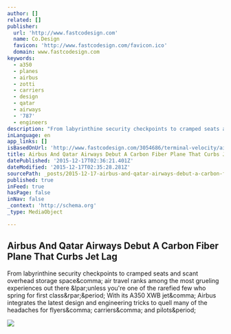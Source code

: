 ```yaml
---
author: []
related: []
publisher:
  url: 'http://www.fastcodesign.com'
  name: Co.Design
  favicon: 'http://www.fastcodesign.com/favicon.ico'
  domain: www.fastcodesign.com
keywords:
  - a350
  - planes
  - airbus
  - zotti
  - carriers
  - design
  - qatar
  - airways
  - '787'
  - engineers
description: "From labyrinthine security checkpoints to cramped seats and scant overhead storage space, air travel ranks among the most grueling experiences out there (unless you're one of the rarefied few who spring for first class). With its A350 XWB jet, Airbus integrates the latest design and engineering tricks to quell many of the headaches for flyers, carriers, and pilots."
inLanguage: en
app_links: []
isBasedOnUrl: 'http://www.fastcodesign.com/3054686/terminal-velocity/airbus-and-qatar-airways-debut-a-carbon-fiber-plane-that-quells-jet-lag'
title: Airbus And Qatar Airways Debut A Carbon Fiber Plane That Curbs Jet Lag
datePublished: '2015-12-17T02:36:21.401Z'
dateModified: '2015-12-17T02:35:28.281Z'
sourcePath: _posts/2015-12-17-airbus-and-qatar-airways-debut-a-carbon-fiber-plane-that-cur.md
published: true
inFeed: true
hasPage: false
inNav: false
_context: 'http://schema.org'
_type: MediaObject

---
```

<article style=""><h1>Airbus And Qatar Airways Debut A Carbon Fiber Plane That Curbs Jet Lag</h1><p>From labyrinthine security checkpoints to cramped seats and scant overhead storage space&amp;comma; air travel ranks among the most grueling experiences out there &amp;lpar;unless you're one of the rarefied few who spring for first class&amp;rpar;&amp;period; With its A350 XWB jet&amp;comma; Airbus integrates the latest design and engineering tricks to quell many of the headaches for flyers&amp;comma; carriers&amp;comma; and pilots&amp;period;</p><img src="http://a.fastcompany.net/multisite_files/fastcompany/imagecache/inline-large/inline/2015/12/3054686-inline-i-1-airbus-and-qatar-airways-debut-a-jet-lag.jpg" /></article>